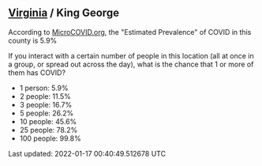 
## [Virginia](/united-states/virginia) / King George

According to [MicroCOVID.org](http://microcovid.org),
the "Estimated Prevalence" of COVID in this county is 5.9%

If you interact with a certain number of people in this location
(all at once in a group, or spread out across the day), what is the chance that
1 or more of them has COVID?

- 1 person: 5.9%
- 2 people: 11.5%
- 3 people: 16.7%
- 5 people: 26.2%
- 10 people: 45.6%
- 25 people: 78.2%
- 100 people: 99.8%

Last updated: 2022-01-17 00:40:49.512678 UTC
